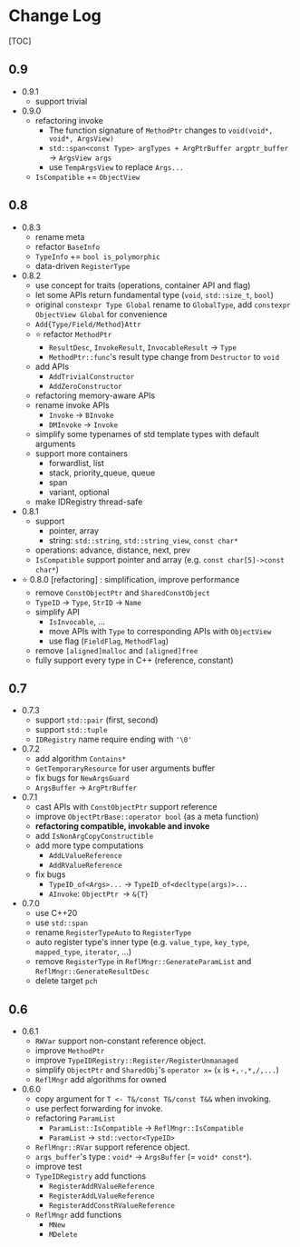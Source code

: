 # Change Log

[TOC]

## 0.9

- 0.9.1
  - support trivial
- 0.9.0
  - refactoring invoke
    - The function signature of `MethodPtr` changes to `void(void*, void*, ArgsView)`  
    - `std::span<const Type> argTypes + ArgPtrBuffer argptr_buffer` -> `ArgsView args` 
    - use `TempArgsView` to replace `Args...` 
  - `IsCompatible` += `ObjectView` 

## 0.8

- 0.8.3
  - rename meta
  - refactor `BaseInfo` 
  - `TypeInfo` += `bool is_polymorphic` 
  - data-driven `RegisterType` 
- 0.8.2
  - use concept for traits (operations, container API and flag)
  - let some APIs return fundamental type (`void`, `std::size_t`, `bool`)
  - original `constexpr Type Global` rename to `GlobalType`, add `constexpr ObjectView Global` for convenience
  - `Add{Type/Field/Method}Attr` 
  - :star: refactor `MethodPtr` 
    - `ResultDesc`, `InvokeResult`, `InvocableResult` -> `Type` 
    - `MethodPtr::func`'s result type change from `Destructor` to `void` 
  - add APIs
    - `AddTrivialConstructor` 
    - `AddZeroConstructor` 
  - refactoring memory-aware APIs
  - rename invoke APIs
    - `Invoke` -> `BInvoke` 
    - `DMInvoke` -> `Invoke` 
  - simplify some typenames of std template types with default arguments
  - support more containers
    - forwardlist, list
    - stack, priority_queue, queue
    - span
    - variant, optional
  - make IDRegistry thread-safe
- 0.8.1
  - support
    - pointer, array
    - string: `std::string`, `std::string_view`, `const char*` 
  - operations: advance, distance, next, prev
  - `IsCompatible` support pointer and array (e.g. `const char[5]->const char*`)
- :star: 0.8.0 [refactoring] : simplification, improve performance
  - remove `ConstObjectPtr` and `SharedConstObject` 
  - `TypeID` -> `Type`, `StrID` -> `Name` 
  - simplify API
    - `IsInvocable`, ...
    - move APIs with `Type` to corresponding APIs with `ObjectView` 
    - use flag (`FieldFlag`, `MethodFlag`)
  - remove `[aligned]malloc` and `[aligned]free` 
  - fully support every type in C++ (reference, constant)

## 0.7

- 0.7.3
  - support `std::pair` (first, second)
  - support `std::tuple` 
  - `IDRegistry` name require ending with `'\0'` 
- 0.7.2
  - add algorithm `Contains*` 
  - `GetTemporaryResource` for user arguments buffer
  - fix bugs for `NewArgsGuard` 
  - `ArgsBuffer` -> `ArgPtrBuffer` 
- 0.7.1
  - cast APIs with `ConstObjectPtr` support reference
  - improve `ObjectPtrBase::operator bool` (as a meta function)
  - **refactoring compatible, invokable and invoke** 
  - add `IsNonArgCopyConstructible` 
  - add more type computations
    - `AddLValueReference` 
    - `AddRValueReference` 
  - fix bugs
    - `TypeID_of<Args>...` -> `TypeID_of<decltype(args)>...` 
    - `AInvoke`: `ObjectPtr `-> `&{T}` 
- 0.7.0
  - use C++20
  - use `std::span` 
  - rename `RegisterTypeAuto` to `RegisterType` 
  - auto register type's inner type (e.g. `value_type`, `key_type`, `mapped_type`, `iterator`, ...) 
  - remove `RegisterType` in `ReflMngr::GenerateParamList` and `ReflMngr::GenerateResultDesc` 
  - delete target `pch` 

## 0.6

- 0.6.1
  - `RWVar` support non-constant reference object.
  - improve `MethodPtr` 
  - improve `TypeIDRegistry::Register/RegisterUnmanaged`  
  - simplify `ObjectPtr` and `SharedObj`'s `operator x=` (`x` is `+,-,*,/,...`)
  - `ReflMngr` add algorithms for owned
- 0.6.0
  - copy argument for `T <- T&/const T&/const T&&` when invoking.
  - use perfect forwarding for invoke.
  - refactoring `ParamList ` 
    - `ParamList::IsCompatible` -> `ReflMngr::IsCompatible` 
    - `ParamList` -> `std::vector<TypeID>` 
  - `ReflMngr::RVar` support reference object.
  - `args_buffer`'s type : `void*` -> `ArgsBuffer` (= `void* const*`).
  - improve test
  - `TypeIDRegistry` add functions
    - `RegisterAddRValueReference` 
    - `RegisterAddLValueReference` 
    - `RegisterAddConstRValueReference` 
  - `ReflMngr` add functions
    - `MNew` 
    - `MDelete` 

